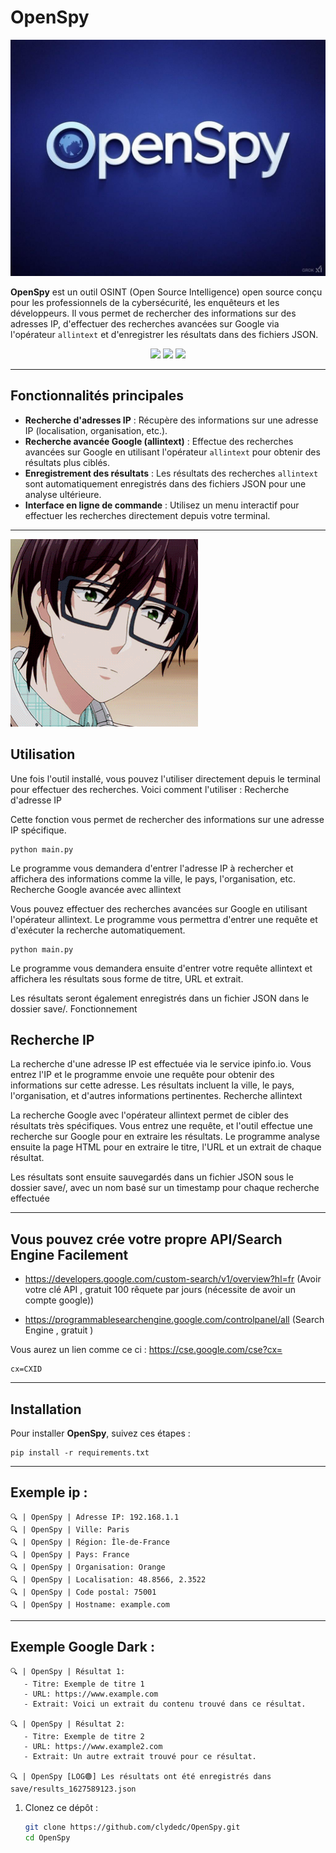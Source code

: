 # OpenSpy

![OpenSpy Logo](logo.jpg)

**OpenSpy** est un outil OSINT (Open Source Intelligence) open source conçu pour les professionnels de la cybersécurité, les enquêteurs et les développeurs. Il vous permet de rechercher des informations sur des adresses IP, d'effectuer des recherches avancées sur Google via l'opérateur `allintext` et d'enregistrer les résultats dans des fichiers JSON.

<p align="center">
<img src="https://img.shields.io/github/last-commit/clydedc/OpenSpy?style=flat">
<img src="https://img.shields.io/github/stars/clydedc/OpenSpy?color=brightgreen">
<img src="https://img.shields.io/github/forks/clydedc/OpenSpy?color=brightgreen">
</p>

---


## Fonctionnalités principales

- **Recherche d'adresses IP** : Récupère des informations sur une adresse IP (localisation, organisation, etc.).
- **Recherche avancée Google (allintext)** : Effectue des recherches avancées sur Google en utilisant l'opérateur `allintext` pour obtenir des résultats plus ciblés.
- **Enregistrement des résultats** : Les résultats des recherches `allintext` sont automatiquement enregistrés dans des fichiers JSON pour une analyse ultérieure.
- **Interface en ligne de commande** : Utilisez un menu interactif pour effectuer les recherches directement depuis votre terminal.

---

![OpenSpy Logo](logo.gif)

## Utilisation

Une fois l'outil installé, vous pouvez l'utiliser directement depuis le terminal pour effectuer des recherches. Voici comment l'utiliser :
Recherche d'adresse IP

Cette fonction vous permet de rechercher des informations sur une adresse IP spécifique.

```
python main.py
```

Le programme vous demandera d'entrer l'adresse IP à rechercher et affichera des informations comme la ville, le pays, l'organisation, etc.
Recherche Google avancée avec allintext

Vous pouvez effectuer des recherches avancées sur Google en utilisant l'opérateur allintext. Le programme vous permettra d'entrer une requête et d'exécuter la recherche automatiquement.

```
python main.py
```

Le programme vous demandera ensuite d'entrer votre requête allintext et affichera les résultats sous forme de titre, URL et extrait.

Les résultats seront également enregistrés dans un fichier JSON dans le dossier save/.
Fonctionnement
## Recherche IP

La recherche d'une adresse IP est effectuée via le service ipinfo.io. Vous entrez l'IP et le programme envoie une requête pour obtenir des informations sur cette adresse. Les résultats incluent la ville, le pays, l'organisation, et d'autres informations pertinentes.
Recherche allintext

La recherche Google avec l'opérateur allintext permet de cibler des résultats très spécifiques. Vous entrez une requête, et l'outil effectue une recherche sur Google pour en extraire les résultats. Le programme analyse ensuite la page HTML pour en extraire le titre, l'URL et un extrait de chaque résultat.

Les résultats sont ensuite sauvegardés dans un fichier JSON sous le dossier save/, avec un nom basé sur un timestamp pour chaque recherche effectuée

---

## Vous pouvez crée votre propre API/Search Engine Facilement

- https://developers.google.com/custom-search/v1/overview?hl=fr (Avoir votre clé API , gratuit 100 rêquete par jours (nécessite de avoir un compte google))

- https://programmablesearchengine.google.com/controlpanel/all (Search Engine , gratuit )

Vous aurez un lien comme ce ci : https://cse.google.com/cse?cx=

```
cx=CXID
```
                                                             

---

## Installation

Pour installer **OpenSpy**, suivez ces étapes :

```
pip install -r requirements.txt
```

---

## Exemple ip :

```
🔍 | OpenSpy | Adresse IP: 192.168.1.1
🔍 | OpenSpy | Ville: Paris
🔍 | OpenSpy | Région: Île-de-France
🔍 | OpenSpy | Pays: France
🔍 | OpenSpy | Organisation: Orange
🔍 | OpenSpy | Localisation: 48.8566, 2.3522
🔍 | OpenSpy | Code postal: 75001
🔍 | OpenSpy | Hostname: example.com
```

---

## Exemple Google Dark :

```
🔍 | OpenSpy | Résultat 1:
   - Titre: Exemple de titre 1
   - URL: https://www.example.com
   - Extrait: Voici un extrait du contenu trouvé dans ce résultat.
   
🔍 | OpenSpy | Résultat 2:
   - Titre: Exemple de titre 2
   - URL: https://www.example2.com
   - Extrait: Un autre extrait trouvé pour ce résultat.

🔍 | OpenSpy [LOG🟢] Les résultats ont été enregistrés dans save/results_1627589123.json
```

1. Clonez ce dépôt :
   ```bash
   git clone https://github.com/clydedc/OpenSpy.git
   cd OpenSpy
